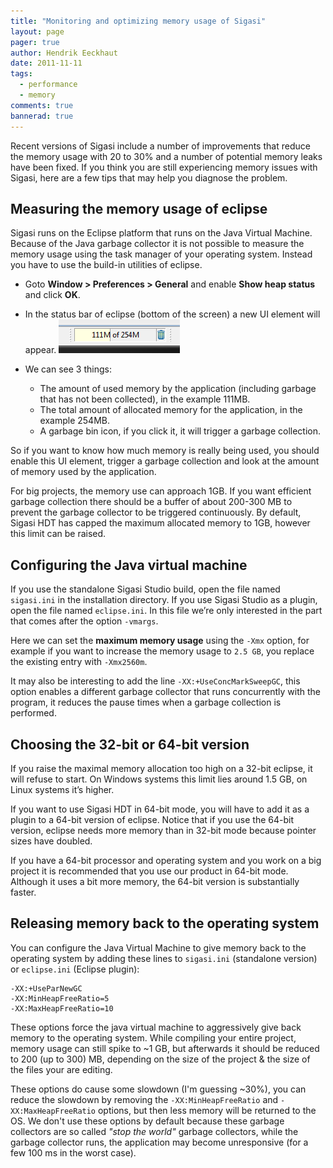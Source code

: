 ```yaml
---
title: "Monitoring and optimizing memory usage of Sigasi"
layout: page 
pager: true
author: Hendrik Eeckhaut
date: 2011-11-11
tags: 
  - performance
  - memory
comments: true
bannerad: true
---
```



Recent versions of Sigasi include a number of improvements that reduce the memory usage with 20 to 30% and a number of potential memory leaks have been fixed. If you think you are still experiencing memory issues with Sigasi, here are a few tips that may help you diagnose the problem.

## Measuring the memory usage of eclipse

Sigasi runs on the Eclipse platform that runs on the Java Virtual Machine. Because of the Java garbage collector it is not possible to measure the memory usage using the task manager of your operating system. Instead you have to use the build-in utilities of eclipse.

* Goto **Window > Preferences > General** and enable **Show heap status** and click **OK**.
* In the status bar of eclipse (bottom of the screen) a new UI element will appear.
  ![Memory monitor](images/memory_monitor.png)
* We can see 3 things:

   * The amount of used memory by the application (including garbage that has not been collected), in the example 111MB.
   * The total amount of allocated memory for the application, in the example 254MB.
   * A garbage bin icon, if you click it, it will trigger a garbage collection.
   
So if you want to know how much memory is really being used, you should enable this UI element, trigger a garbage collection and look at the amount of memory used by the application.

For big projects, the memory use can approach 1GB. If you want efficient garbage collection there should be a buffer of about 200-300 MB to prevent the garbage collector to be triggered continuously. By default, Sigasi HDT has capped the maximum allocated memory to 1GB, however this limit can be raised.

## Configuring the Java virtual machine

If you use the standalone Sigasi Studio build, open the file named `sigasi.ini` in the installation directory. If you use Sigasi Studio as a plugin, open the file named `eclipse.ini`. In this file we’re only interested in the part that comes after the option `-vmargs`.

Here we can set the **maximum memory usage** using the `-Xmx` option, for example if you want to increase the memory usage to `2.5 GB`, you replace the existing entry with `-Xmx2560m`.

It may also be interesting to add the line `-XX:+UseConcMarkSweepGC`, this option enables a different garbage collector that runs concurrently with the program, it reduces the pause times when a garbage collection is performed.

## Choosing the 32-bit or 64-bit version

If you raise the maximal memory allocation too high on a 32-bit eclipse, it will refuse to start. On Windows systems this limit lies around 1.5 GB, on Linux systems it’s higher.

If you want to use Sigasi HDT in 64-bit mode, you will have to add it as a plugin to a 64-bit version of eclipse. Notice that if you use the 64-bit version, eclipse needs more memory than in 32-bit mode because pointer sizes have doubled.

If you have a 64-bit processor and operating system and you work on a big project it is recommended that you use our product in 64-bit mode. Although it uses a bit more memory, the 64-bit version is substantially faster.

## Releasing memory back to the operating system

You can configure the Java Virtual Machine to give memory back to the operating system by adding these lines to `sigasi.ini` (standalone version) or `eclipse.ini` (Eclipse plugin):

```
-XX:+UseParNewGC
-XX:MinHeapFreeRatio=5
-XX:MaxHeapFreeRatio=10
```

These options force the java virtual machine to aggressively give back memory to the operating system. While compiling your entire project, memory usage can still spike to ~1 GB, but afterwards it should be reduced to 200 (up to 300) MB, depending on the size of the project & the size of the files your are editing.

These options do cause some slowdown (I'm guessing ~30%), you can reduce the slowdown by removing the `-XX:MinHeapFreeRatio` and `-XX:MaxHeapFreeRatio` options, but then less memory will be returned to the OS. We don't use these options by default because these garbage collectors are so called *"stop the world"* garbage collectors, while the garbage collector runs, the application may become unresponsive (for a few 100 ms in the worst case).
